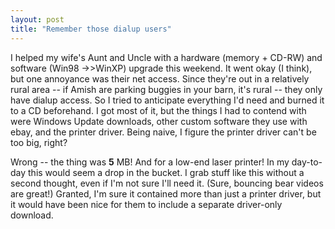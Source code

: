 ```yaml
---
layout: post
title: "Remember those dialup users"
---
```




I helped my wife's Aunt and Uncle with a hardware (memory + CD-RW) and software (Win98 -&gt;>WinXP) upgrade this weekend. It went okay (I think), but one annoyance was their net access. Since they're out in a relatively rural area -- if Amish are parking buggies in your barn, it's rural -- they only have dialup access. So I tried to anticipate everything I'd need and burned it to a CD beforehand. I got most of it, but the things I had to contend with were Windows Update downloads, other custom software they use with ebay, and the printer driver. Being naive, I figure the printer driver can't be too big, right?

<p>Wrong -- the thing was <b>5</b> MB! And for a low-end laser printer! In my day-to-day this would seem a drop in the bucket. I grab stuff like this without a second thought, even if I'm not sure I'll need it. (Sure, bouncing bear videos are great!) Granted, I'm sure it contained more than just a printer driver, but it would have been nice for them to include a separate driver-only download.</p>


